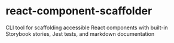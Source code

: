 # react-component-scaffolder
CLI tool for scaffolding accessible React components with built-in Storybook stories,  Jest tests, and markdown documentation
